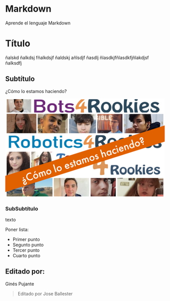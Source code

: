 # Markdown
Aprende el lenguaje Markdown

# Título
ñalskd ñalkdsj fñalkdsjf ñaldskj añlsdjf 
ñasdlj ñlasdkjfñlasdkfjñlakdjsf ñalksdfj


## Subtítulo
¿Cómo lo estamos haciendo?

![¿Cómo lo estamos haciendo?](/images/ComoSeHace.png)


### SubSubtítulo
texto

Poner lista:
- Primer punto
- Segunto punto
- Tercer punto
- Cuarto punto

## Editado por:

Ginés Pujante
> Editado por Jose Ballester
